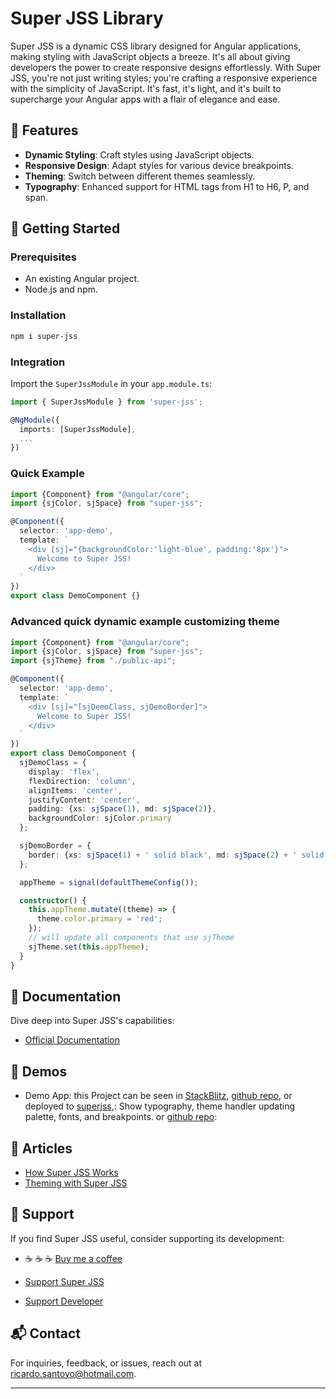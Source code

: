 # Super JSS Library

Super JSS is a dynamic CSS library designed for Angular applications, making styling with JavaScript objects a breeze. It's all about giving developers the power to create responsive designs effortlessly. With Super JSS, you're not just writing styles; you're crafting a responsive experience with the simplicity of JavaScript. It's fast, it's light, and it's built to supercharge your Angular apps with a flair of elegance and ease.

## 🌟 Features

- **Dynamic Styling**: Craft styles using JavaScript objects.
- **Responsive Design**: Adapt styles for various device breakpoints.
- **Theming**: Switch between different themes seamlessly.
- **Typography**: Enhanced support for HTML tags from H1 to H6, P, and span.

## 🚀 Getting Started

### Prerequisites

- An existing Angular project.
- Node.js and npm.

### Installation

```bash
npm i super-jss
```

### Integration

Import the `SuperJssModule` in your `app.module.ts`:

```typescript
import { SuperJssModule } from 'super-jss';

@NgModule({
  imports: [SuperJssModule],
  ...
})
```
### Quick Example

```typescript
import {Component} from "@angular/core";
import {sjColor, sjSpace} from "super-jss";

@Component({
  selector: 'app-demo',
  template: `
    <div [sj]="{backgroundColor:'light-blue', padding:'8px'}">
      Welcome to Super JSS!
    </div>
  `
})
export class DemoComponent {}
```

### Advanced quick dynamic example customizing theme

```typescript
import {Component} from "@angular/core";
import {sjColor, sjSpace} from "super-jss";
import {sjTheme} from "./public-api";

@Component({
  selector: 'app-demo',
  template: `
    <div [sj]="[sjDemoClass, sjDemoBorder]">
      Welcome to Super JSS!
    </div>
  `
})
export class DemoComponent {
  sjDemoClass = {
    display: 'flex',
    flexDirection: 'column',
    alignItems: 'center',
    justifyContent: 'center',
    padding: {xs: sjSpace(1), md: sjSpace(2)},
    backgroundColor: sjColor.primary
  };

  sjDemoBorder = {
    border: {xs: sjSpace(1) + ' solid black', md: sjSpace(2) + ' solid black'}
  };

  appTheme = signal(defaultThemeConfig());

  constructor() {
    this.appTheme.mutate((theme) => {
      theme.color.primary = 'red';
    });
    // will update all components that use sjTheme
    sjTheme.set(this.appTheme);
  }
}
```

## 📖 Documentation

Dive deep into Super JSS's capabilities:

- [Official Documentation](https://rsantoyo-dev.github.io/super-jss/)

## 🎨 Demos

- Demo App: this Project can be seen in [StackBlitz](https://stackblitz.com/edit/stackblitz-starters-mccv77?file=src%2Fmain.ts),
[github repo](https://github.com/rsantoyo-dev/super-jss/tree/master/projects/super-jss-demo/src), or deployed to [superjss](https://superjss.netlify.app/),:
  Show typography, theme handler updating palette, fonts, and breakpoints. or [github repo](https://github.com/rsantoyo-dev/super-jss/tree/master/projects/super-jss-demo/src):

## 📖 Articles

- [How Super JSS Works](https://medium.com/@viejorichard/super-jss-a-library-for-responsive-css-styles-85691b210450)
- [Theming with Super JSS](https://medium.com/@viejorichard/super-jss-how-to-override-a-theme-64d8da14e3fb)

## 💖 Support

If you find Super JSS useful, consider supporting its development:


- ☕ ☕ ☕ [Buy me a coffee](https://www.buymeacoffee.com/rsantoyo)

- [Support Super JSS](https://www.paypal.com/paypalme/superjss)
- [Support Developer](https://www.paypal.com/paypalme/rsantoyodev)

## 📬 Contact

For inquiries, feedback, or issues, reach out at [ricardo.santoyo@hotmail.com](mailto:ricardo.santoyo@hotmail.com).

---

